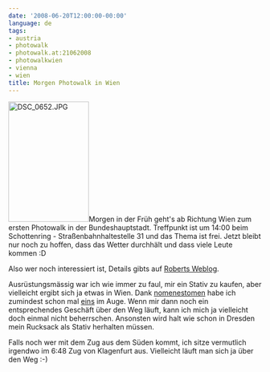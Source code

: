 ```yaml
---
date: '2008-06-20T12:00:00-00:00'
language: de
tags:
- austria
- photowalk
- photowalk.at:21062008
- photowalkwien
- vienna
- wien
title: Morgen Photowalk in Wien
---
```



<a class="left" href="http://www.flickr.com/photos/zerok/258353579/" title="DSC_0652.JPG by zeroK, on Flickr"><img src="http://farm1.static.flickr.com/89/258353579_a2f86b8fba_m.jpg" width="160" height="240" alt="DSC_0652.JPG" /></a>Morgen in der Früh geht's ab Richtung Wien zum ersten Photowalk in der Bundeshauptstadt. Treffpunkt ist um 14:00 beim Schottenring - Straßenbahnhaltestelle 31 und das Thema ist frei. Jetzt bleibt nur noch zu hoffen, dass das Wetter durchhält und dass viele Leute kommen :D 

Also wer noch interessiert ist, Details gibts auf [Roberts Weblog](http://www.robertlender.info/blog/archives/2541-Photowalk-Wien-21.-Juni-2008.html).

Ausrüstungsmässig war ich wie immer zu faul, mir ein Stativ zu kaufen, aber vielleicht ergibt sich ja etwas in Wien. Dank [nomenestomen](http://flickr.com/photos/hkavallar/) habe ich zumindest schon mal [eins](http://geizhals.at/a212114.html) im Auge. Wenn mir dann noch ein entsprechendes Geschäft über den Weg läuft, kann ich mich ja vielleicht doch einmal nicht beherrschen. Ansonsten wird halt wie schon in Dresden mein Rucksack als Stativ herhalten müssen. 

Falls noch wer mit dem Zug aus dem Süden kommt, ich sitze vermutlich irgendwo im 6:48 Zug von Klagenfurt aus. Vielleicht läuft man sich ja über den Weg :-)